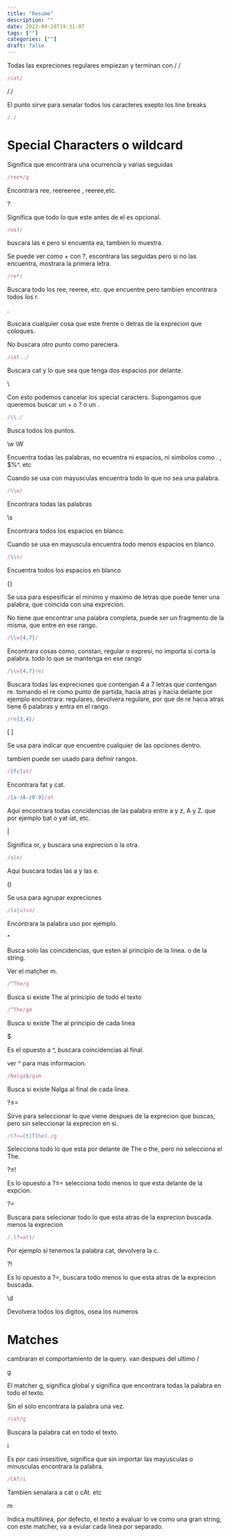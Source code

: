 ```yaml
---
title: "Resume"
description: "" 
date: 2022-09-28T19:31:07
tags: [""]
categories: [""]
draft: false
---
```

Todas las expreciones regulares empiezan y terminan con / /

```jsx
/cat/
```

/./

El punto sirve para senalar todos los caracteres exepto los line breaks

```jsx
/./
```

# Special Characters o wildcard

Significa que encontrara una ocurrencia y varias seguidas

```jsx
/ree+/g
```

Encontrara ree, reereeree , reeree,etc.

?

Significa que todo lo que este antes de el es opcional.

```jsx
/ea?/
```

buscara las e pero si encuenta ea, tambien lo muestra.

Se puede ver como + con ?, escontrara las seguidas pero si no las encuentra, mostrara la primera letra.

```jsx
/re*/
```

Buscara todo los ree, reeree, etc. que encuentre pero tambien encontrara todos los r.

.

Buscara cualquier cosa que este frente o detras de la exprecion que coloques.

No buscara otro punto como pareciera.

```jsx
/cat../
```

Buscara cat y lo que sea que tenga dos espacios por delante.

\

Con esto podemos cancelar los special caracters. Supongamos que queremos buscar un + o ? o un .

```jsx
/\\./
```

Busca todos los puntos.

\w \W

Encuentra todas las palabras, no ecuentra ni espacios, ni simbolos como . , $%^. etc

Cuando se usa con mayusculas encuentra todo lo que no sea una palabra.

```jsx
/\\w/
```

Encontrara todas las palabras

\s

Encontrara todos los espacios en blanco.

Cuando se usa en mayuscula encuentra todo menos espacios en blanco.

```jsx
/\\s/
```

Encuentra todos los espacios en blanco

{}

Se usa para espesificar el minimo y maximo de letras que puede tener una palabra, que coincida con una exprecion.

No tiene que encontrar una palabra completa, puede ser un fragmento de la misma, que entre en ese rango.

```jsx
/\\w{4,7}/
```

Encontrara cosas como, constan, regular o expresi, no importa si corta la palabra. todo lo que se mantenga en ese rango

```jsx
/\\w{4,7}re/
```

Buscara todas las expreciones que contengan 4 a 7 letras que contengan re. tomando el re como punto de partida, hacia atras y hacia delante por ejemplo encontrara: regulares, devolvera regulare, por que de re hacia atras tiene 6 palabras y entra en el rango.

```jsx
/re{3,4}/
```

[ ]

Se usa para indicar que encuentre cualquier de las opciones dentro.

tambien puede ser usado para definir rangos.

```jsx
/[fc]at/
```

Encontrara fat y cat.

```jsx
/[a-zA-z0-9]/at
```

Aqui encontrara todas concidencias de las palabra entre a y z, A y Z. que por ejemplo bat o yat iat, etc.

|

Significa or, y buscara una exprecion o la otra.

```jsx
/a|e/
```

Aqui buscara todas las a y las e.

()

Se usa para agrupar expreciones

```jsx
/(a|u)so/
```

Encontrara la palabra uso por ejemplo.

^

Busca solo las coincidencias, que esten al principio de la linea. o de la string.

Ver el matcher m.

```jsx
/^The/g
```

Busca si existe The al principio de todo el texto

```jsx
/^The/gm
```

Busca si existe The al principio de cada linea

$

Es el opuesto a ^, buscara coincidencias al final.

ver ^ para mas informacion.

```jsx
/Nalga$/gim
```

Busca si existe Nalga al final de cada linea.

?≤=

Sirve para seleccionar lo que viene despues de la exprecion que buscas, pero sin seleccionar la exprecion en si.

```jsx
/(?<=[t|T]he)./g
```

Selecciona todo lo que esta por delante de The o the, pero no selecciona el The.

?≤!

Es lo opuesto a ?≤= selecciona todo menos lo que esta delante de la expcion.

?=

Buscara para selecionar todo lo que esta atras de la exprecion buscada. menos la exprecion

```jsx
/.(?=at)/
```

Por ejemplo si tenemos la palabra cat, devolvera la c.

?!

Es lo opuesto a ?=, buscara todo menos lo que esta atras de la exprecion buscada.

\d

Devolvera todos los digitos, osea los numeros

# Matches

cambiaran el comportamiento de la query. van despues del ultimo /

g

El matcher g, significa global y significa que encontrara todas la palabra en todo el texto.

Sin el solo encontrara la palabra una vez.

```jsx
/cat/g
```

Buscara la palabra cat en todo el texto.

i

Es por casi insesitive, significa que sin importar las mayusculas o minusculas encontrara la palabra.

```jsx
/CAT/i
```

Tambien senalara a cat o cAt. etc

m

Indica multilinea, por defecto, el texto a evaluar lo ve como una gran string, con este matcher, va a evular cada linea por separado.


